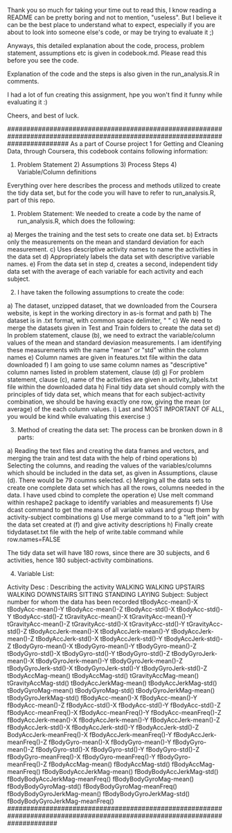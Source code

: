 Thank you so much for taking your time out to read this, I know reading a README can be pretty boring and not to 
mention, "useless". But I believe it can be the best place to understand what to expect, especially if you are about to look 
into someone else's code, or may be trying to evaluate it ;)

Anyways, this detailed explanation about the code, process, problem statement, assumptions etc is given in codebook.md. Please read this before you see the code. 

Explanation of the code and the steps is also given in the run_analysis.R in comments. 

I had a lot of fun creating this assignment, hpe you won't find it funny while evaluating it :)

Cheers, and best of luck. 

################################################################################################################################
As a part of Course project 1 for Getting and Cleaning Data, through Coursera, this codebook contains following information:

1) Problem Statement 2) Assumptions 3) Process Steps 4) Variable/Column definitions

Everything over here describes the process and methods utilized to create the tidy data set, but for the code you will have to refer to run_analysis.R, part of this repo.

1) Problem Statement: We needed to create a code by the name of run_analysis.R, which does the following:

a) Merges the training and the test sets to create one data set. b) Extracts only the measurements on the mean and standard deviation for each measurement. c) Uses descriptive activity names to name the activities in the data set d) Appropriately labels the data set with descriptive variable names. e) From the data set in step d, creates a second, independent tidy data set with the average of each variable for each activity and each subject.

2) I have taken the following assumptions to create the code:

a) The dataset, unzipped dataset, that we downloaded from the Coursera website, is kept in the working directory in as-is format and path b) The dataset is in .txt format, with common space delimiter, " " c) We need to merge the datasets given in Test and Train folders to create the data set d) In problem statement, clause (b), we need to extract the variable/column values of the mean and standard deviasion measurements. I am identifying these measurements with the name "mean" or "std" within the column names e) Column names are given in features.txt file within the data downloaded f) I am going to use same column names as "descriptive" column names listed in problem statement, clause (d) g) For problem statement, clause (c), name of the activities are given in activity_labels.txt file within the downloaded data h) Final tidy data set should comply with the principles of tidy data set, which means that for each subject-activity combination, we should be having exactly one row, giving the mean (or average) of the each column values. i) Last and MOST IMPORTANT OF ALL, you would be kind while evaluating this exercise :)

3) Method of creating the data set: The process can be bronken down in 8 parts:

a) Reading the text files and creating the data frames and vectors, and merging the train and test data with the help of rbind operations b) Selecting the columns, and reading the values of the variables/columns which should be included in the data set, as given in Assumptions, clause (d). There would be 79 coumns selected. c) Merging all the data sets to create one complete data set which has all the rows, columns needed in the data. I have used cbind to complete the operation e) Use melt command within reshape2 package to identify variables and measurements f) Use dcast command to get the means of all variable values and group them by activity-subject combinations g) Use merge command to to a "left join" with the data set created at (f) and give activity descriptions h) Finally create tidydataset.txt file with the help of write.table command while row.names=FALSE

The tidy data set will have 180 rows, since there are 30 subjects, and 6 activities, hence 180 subject-activity combinations.

4) Variable List:

Activity Desc : Describing the activity WALKING WALKING UPSTAIRS WALKING DOWNSTAIRS SITTING STANDING LAYING
Subject: Subject number for whom the data has been recorded
tBodyAcc-mean()-X
tBodyAcc-mean()-Y
tBodyAcc-mean()-Z
tBodyAcc-std()-X
tBodyAcc-std()-Y
tBodyAcc-std()-Z
tGravityAcc-mean()-X
tGravityAcc-mean()-Y
tGravityAcc-mean()-Z
tGravityAcc-std()-X
tGravityAcc-std()-Y
tGravityAcc-std()-Z
tBodyAccJerk-mean()-X
tBodyAccJerk-mean()-Y
tBodyAccJerk-mean()-Z
tBodyAccJerk-std()-X
tBodyAccJerk-std()-Y
tBodyAccJerk-std()-Z
tBodyGyro-mean()-X
tBodyGyro-mean()-Y
tBodyGyro-mean()-Z
tBodyGyro-std()-X
tBodyGyro-std()-Y
tBodyGyro-std()-Z
tBodyGyroJerk-mean()-X
tBodyGyroJerk-mean()-Y
tBodyGyroJerk-mean()-Z
tBodyGyroJerk-std()-X
tBodyGyroJerk-std()-Y
tBodyGyroJerk-std()-Z
tBodyAccMag-mean()
tBodyAccMag-std()
tGravityAccMag-mean()
tGravityAccMag-std()
tBodyAccJerkMag-mean()
tBodyAccJerkMag-std()
tBodyGyroMag-mean()
tBodyGyroMag-std()
tBodyGyroJerkMag-mean()
tBodyGyroJerkMag-std()
fBodyAcc-mean()-X
fBodyAcc-mean()-Y
fBodyAcc-mean()-Z
fBodyAcc-std()-X
fBodyAcc-std()-Y
fBodyAcc-std()-Z
fBodyAcc-meanFreq()-X
fBodyAcc-meanFreq()-Y
fBodyAcc-meanFreq()-Z
fBodyAccJerk-mean()-X
fBodyAccJerk-mean()-Y
fBodyAccJerk-mean()-Z
fBodyAccJerk-std()-X
fBodyAccJerk-std()-Y
fBodyAccJerk-std()-Z
BodyAccJerk-meanFreq()-X
fBodyAccJerk-meanFreq()-Y
fBodyAccJerk-meanFreq()-Z
fBodyGyro-mean()-X
fBodyGyro-mean()-Y
fBodyGyro-mean()-Z
fBodyGyro-std()-X
fBodyGyro-std()-Y
fBodyGyro-std()-Z
fBodyGyro-meanFreq()-X
fBodyGyro-meanFreq()-Y
fBodyGyro-meanFreq()-Z
fBodyAccMag-mean()
fBodyAccMag-std()
fBodyAccMag-meanFreq()
fBodyBodyAccJerkMag-mean()
fBodyBodyAccJerkMag-std()
fBodyBodyAccJerkMag-meanFreq()
fBodyBodyGyroMag-mean()
fBodyBodyGyroMag-std()
fBodyBodyGyroMag-meanFreq()
fBodyBodyGyroJerkMag-mean()
fBodyBodyGyroJerkMag-std()
fBodyBodyGyroJerkMag-meanFreq()
#############################################################################################################################
